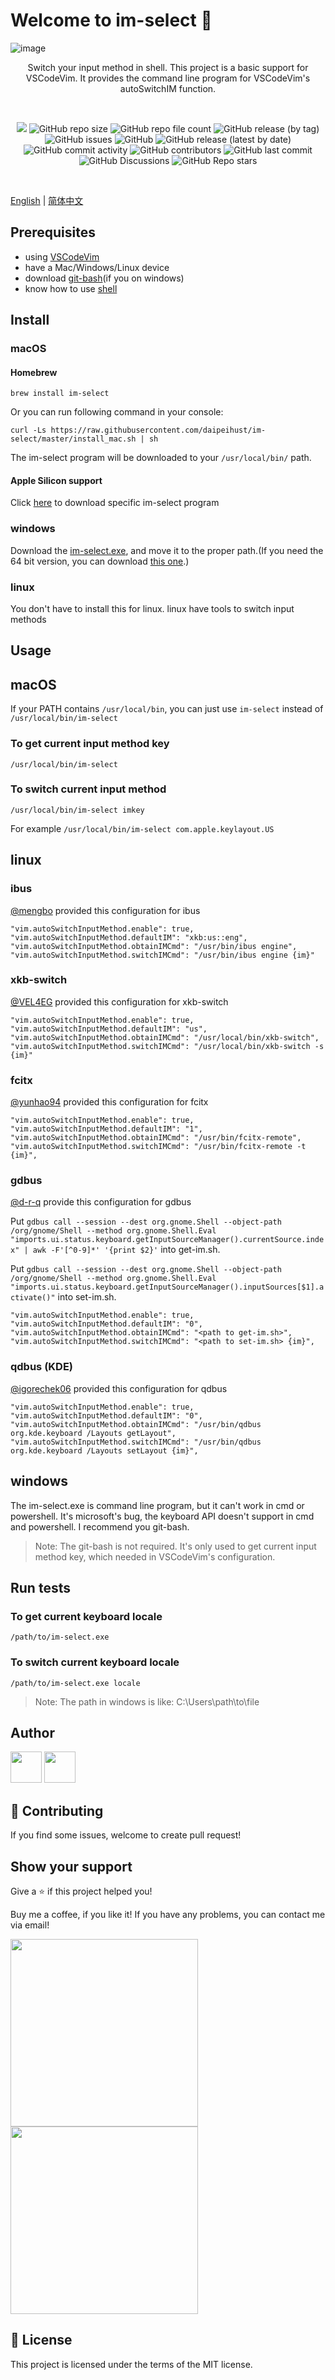 # Welcome to **im-select** 👋


![image](https://user-images.githubusercontent.com/13344830/232276894-f84ee7d9-091e-40dd-8ad4-0b8840456a58.png)



<div align="center">
Switch your input method in shell. This project is a basic support for VSCodeVim. It provides the command line program for VSCodeVim's autoSwitchIM function.   

&nbsp;

![](https://img.shields.io/badge/Author-daipeihust-blue)
![GitHub repo size](https://img.shields.io/github/repo-size/daipeihust/im-select)
![GitHub repo file count](https://img.shields.io/github/directory-file-count/daipeihust/im-select)
![GitHub release (by tag)](https://img.shields.io/github/downloads/daipeihust/im-select/1.0.1/total)
![GitHub issues](https://img.shields.io/github/issues/daipeihust/im-select)
![GitHub](https://img.shields.io/github/license/daipeihust/im-select)
![GitHub release (latest by date)](https://img.shields.io/github/v/release/daipeihust/im-select)
![GitHub commit activity](https://img.shields.io/github/commit-activity/y/daipeihust/im-select)
![GitHub contributors](https://img.shields.io/github/contributors/daipeihust/im-select)
![GitHub last commit](https://img.shields.io/github/last-commit/daipeihust/im-select)
![GitHub Discussions](https://img.shields.io/github/discussions/daipeihust/im-select)
![GitHub Repo stars](https://img.shields.io/github/stars/daipeihust/im-select?style=social)

</div>

&nbsp;

[English](./README.md) | [简体中文](./README_CN.md)


## Prerequisites

- using [VSCodeVim](https://github.com/VSCodeVim/Vim)
- have a Mac/Windows/Linux device
- download [git-bash](https://gitforwindows.org/)(if you on windows)
- know how to use [shell](https://zh.wikipedia.org/wiki/Unix_shell)

## Install

### macOS

#### Homebrew

```shell
brew install im-select
```

Or you can run following command in your console:

```shell
curl -Ls https://raw.githubusercontent.com/daipeihust/im-select/master/install_mac.sh | sh
```

The im-select program will be downloaded to your `/usr/local/bin/` path.

#### Apple Silicon support

Click [here](https://github.com/daipeihust/im-select/blob/8080ad18f20218d1b6b5ef81d26cc5452d56b165/im-select-mac/out/apple/im-select) to download specific im-select program

### windows

Download the [im-select.exe](https://github.com/daipeihust/im-select/raw/master/win/out/x86/im-select.exe), and move it to the proper path.(If you need the 64 bit version, you can download [this one](https://github.com/daipeihust/im-select/raw/master/win/out/x64/im-select.exe).)

### linux

You don't have to install this for linux. linux have tools to switch input methods

## Usage

## macOS
If your PATH contains `/usr/local/bin`, you can just use `im-select` instead of `/usr/local/bin/im-select`
### To get current input method key
```shell
/usr/local/bin/im-select
```
### To switch current input method
```shell
/usr/local/bin/im-select imkey
```
For example `/usr/local/bin/im-select com.apple.keylayout.US`

## linux

### ibus

[@mengbo](https://github.com/mengbo) provided this configuration for ibus

```
"vim.autoSwitchInputMethod.enable": true,
"vim.autoSwitchInputMethod.defaultIM": "xkb:us::eng",
"vim.autoSwitchInputMethod.obtainIMCmd": "/usr/bin/ibus engine",
"vim.autoSwitchInputMethod.switchIMCmd": "/usr/bin/ibus engine {im}"
```

### xkb-switch

[@VEL4EG](https://github.com/VEL4EG) provided this configuration for xkb-switch

```
"vim.autoSwitchInputMethod.enable": true,
"vim.autoSwitchInputMethod.defaultIM": "us",
"vim.autoSwitchInputMethod.obtainIMCmd": "/usr/local/bin/xkb-switch",
"vim.autoSwitchInputMethod.switchIMCmd": "/usr/local/bin/xkb-switch -s {im}"
```

### fcitx

[@yunhao94](https://github.com/yunhao94) provided this configuration for fcitx

```
"vim.autoSwitchInputMethod.enable": true,
"vim.autoSwitchInputMethod.defaultIM": "1",
"vim.autoSwitchInputMethod.obtainIMCmd": "/usr/bin/fcitx-remote",
"vim.autoSwitchInputMethod.switchIMCmd": "/usr/bin/fcitx-remote -t {im}",
```

### gdbus

[@d-r-q](https://github.com/d-r-q) provide this configuration for gdbus

Put `gdbus call --session --dest org.gnome.Shell --object-path /org/gnome/Shell --method org.gnome.Shell.Eval "imports.ui.status.keyboard.getInputSourceManager().currentSource.index" | awk -F'[^0-9]*' '{print $2}'` into get-im.sh.

Put `gdbus call --session --dest org.gnome.Shell --object-path /org/gnome/Shell --method org.gnome.Shell.Eval "imports.ui.status.keyboard.getInputSourceManager().inputSources[$1].activate()"` into set-im.sh.

```
"vim.autoSwitchInputMethod.enable": true,
"vim.autoSwitchInputMethod.defaultIM": "0",
"vim.autoSwitchInputMethod.obtainIMCmd": "<path to get-im.sh>",
"vim.autoSwitchInputMethod.switchIMCmd": "<path to set-im.sh> {im}",
```

### qdbus (KDE)

[@igorechek06](https://igorek.dev) provided this configuration for qdbus

```
"vim.autoSwitchInputMethod.enable": true,
"vim.autoSwitchInputMethod.defaultIM": "0",
"vim.autoSwitchInputMethod.obtainIMCmd": "/usr/bin/qdbus org.kde.keyboard /Layouts getLayout",
"vim.autoSwitchInputMethod.switchIMCmd": "/usr/bin/qdbus org.kde.keyboard /Layouts setLayout {im}",
```

## windows
The im-select.exe is command line program, but it can't work in cmd or powershell. It's microsoft's bug, the keyboard API doesn't support in cmd and powershell. I recommend you git-bash.

> Note: The git-bash is not required. It's only used to get current input method key, which needed in VSCodeVim's configuration.

## Run tests

### To get current keyboard locale

```shell
/path/to/im-select.exe
```

### To switch current keyboard locale

```shell
/path/to/im-select.exe locale
```

> Note: The path in windows is like: C:\Users\path\to\file

## Author

<a href="https://github.com/daipeihust"><img width='50px' height='50px' src="https://avatars.githubusercontent.com/u/13344830?&v=4"></a>
<a href="https://github.com/liwanwhu"><img width='50px' height='50px' src="https://avatars.githubusercontent.com/u/22877659?v=4"></a> 
 

## 🤝 Contributing

If you find some issues, welcome to create pull request!

## Show your support

Give a ⭐️ if this project helped you!

Buy me a coffee, if you like it! If you have any problems, you can contact me via email!

<div align="left">
    <img src="contact_me.jpeg" height="300">
    <img src="support_me.jpeg" height="300">
</div>

## 📝 License

This project is licensed under the terms of the MIT license.

